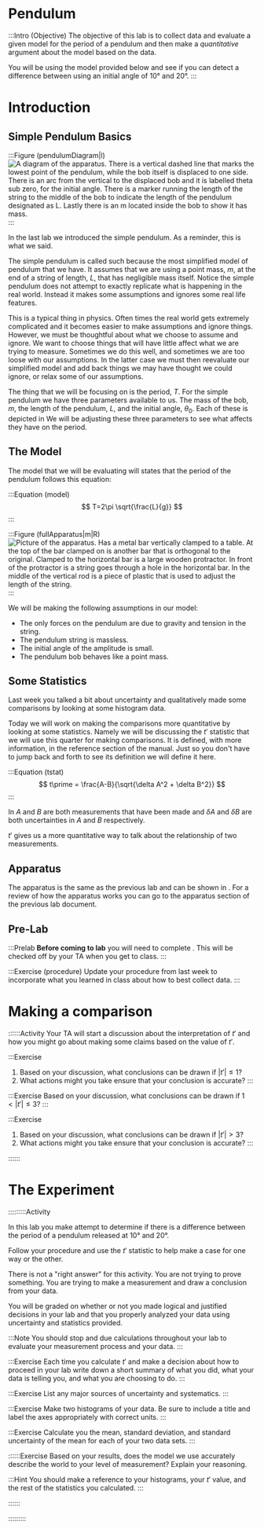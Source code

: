# Pendulum

:::Intro (Objective)
The objective of this lab is to collect data and evaluate a given model for the period of a pendulum and then make a *quantitative* argument about the model based on the data. 

You will be using the model provided below and see if you can detect a difference between using an initial angle of 10° and 20°. 
:::

# Introduction

## Simple Pendulum Basics
:::Figure (pendulumDiagram|l)
![A diagram of the apparatus. There is a vertical dashed line that marks the lowest point of the pendulum, while the bob itself is displaced to one side. There is an arc from the vertical to the displaced bob and it is labelled theta sub zero, for the initial angle. There is a marker running the length of the string to the middle of the bob to indicate the length of the pendulum designated as L. Lastly there is an m located inside the bob to show it has mass.](imgs/Lab1/PendulumDiagram.png "A diagram of the setup indicating the length, L, the mass, m, and the initial angle, θ_0. (Click on me, or any figure, to see a larger version)")
:::

In the last lab we introduced the simple pendulum. As a reminder, this is what we said.

The simple pendulum is called such because the most simplified model of pendulum that we have. It assumes that we are using a point mass, $m$, at the end of a string of length, $L$, that has negligible mass itself. Notice the simple pendulum does not attempt to exactly replicate what is happening in the real world. Instead it makes some assumptions and ignores some real life features.

This is a typical thing in physics. Often times the real world gets extremely complicated and it becomes easier to make assumptions and ignore things. However, we must be thoughtful about what we choose to assume and ignore. We want to choose things that will have little affect what we are trying to measure. Sometimes we do this well, and sometimes we are too loose with our assumptions. In the latter case we must then reevaluate our simplified model and add back things we may have thought we could ignore, or relax some of our assumptions.

The thing that we will be focusing on is the period, $T$. For the simple pendulum we have three parameters available to us. The mass of the bob, $m$, the length of the pendulum, $L$, and the initial angle, $\theta_0$. Each of these is depicted in [](Figure-pendulumDiagram) We will be adjusting these three parameters to see what affects they have on the period.

## The Model
The model that we will be evaluating will states that the period of the pendulum follows this equation:

:::Equation (model)
$$
T=2\pi \sqrt{\frac{L}{g}}
$$
:::

:::Figure (fullApparatus|m|R)
![Picture of the apparatus. Has a metal bar vertically clamped to a table. At the top of the bar clamped on is another bar that is orthogonal to the original. Clamped to the horizontal bar is a large wooden protractor. In front of the protractor is a string goes through a hole in the horizontal bar. In the middle of the vertical rod is a piece of plastic that is used to adjust the length of the string.](imgs/Lab1/FullApparatus.jpg "Fully constructed pendulum apparatus")
:::

We will be making the following assumptions in our model:
- The only forces on the pendulum are due to gravity and tension in the string.
- The pendulum string is massless.
- The initial angle of the amplitude is small.
- The pendulum bob behaves like a point mass.

## Some Statistics

Last week you talked a bit about uncertainty and qualitatively made some comparisons by looking at some histogram data. 

Today we will work on making the comparisons more quantitative by looking at some statistics. Namely we will be discussing the $t\prime$ statistic that we will use this quarter for making comparisons. It is defined, with more information, in the reference section of the manual. Just so you don't have to jump back and forth to see its definition we will define it here.

:::Equation (tstat)
$$
t\prime = \frac{A-B}{\sqrt{\delta A^2 + \delta B^2}}
$$
:::

In [](Equation-tstat) $A$ and $B$ are both measurements that have been made and $\delta A$ and $\delta B$ are both uncertainties in $A$ and $B$ respectively.

$t\prime$ gives us a more quantitative way to talk about the relationship of two measurements.

## Apparatus

The apparatus is the same as the previous lab and can be shown in [](Figure-fullApparatus). For a review of how the apparatus works you can go to the apparatus section of the previous lab document.


## Pre-Lab

:::Prelab
**Before coming to lab** you will need to complete [](Exercise-procedure). This will be checked off by your TA when you get to class. 
:::

:::Exercise (procedure)
Update your procedure from last week to incorporate what you learned in class about how to best collect data.
:::


# Making a comparison

::::::Activity
Your TA will start a discussion about the interpretation of $t\prime$ and how you might go about making some claims based on the value of $t\prime$.

:::Exercise
1. Based on your discussion, what conclusions can be drawn if $|t\prime| \leq 1$?
2. What actions might you take ensure that your conclusion is accurate?
:::

:::Exercise
Based on your discussion, what conclusions can be drawn if $1 < |t\prime| \leq 3$?
:::

:::Exercise
1. Based on your discussion, what conclusions can be drawn if $|t\prime| > 3$?
2. What actions might you take ensure that your conclusion is accurate?
:::

::::::

# The Experiment

:::::::::Activity

In this lab you make attempt to determine if there is a difference between the period of a pendulum released at 10° and 20°. 

Follow your procedure and use the $t\prime$ statistic to help make a case for one way or the other.

There is not a "right answer" for this activity. You are not trying to prove something. You are trying to make a measurement and draw a conclusion from your data. 

You will be graded on whether or not you made logical and justified decisions in your lab and that you properly analyzed your data using uncertainty and statistics provided.

:::Note
You should stop and due calculations throughout your lab to evaluate your measurement process and your data.
:::

:::Exercise
Each time you calculate $t\prime$ and make a decision about how to proceed in your lab write down a short summary of what you did, what your data is telling you, and what you are choosing to do.
:::

:::Exercise
List any major sources of uncertainty and systematics.
:::

:::Exercise
Make two histograms of your data. Be sure to include a title and label the axes appropriately with correct units.
:::

:::Exercise
Calculate you the mean, standard deviation, and standard uncertainty of the mean for each of your two data sets.
:::

::::::Exercise
Based on your results, does the model we use accurately describe the world to your level of measurement? Explain your reasoning. 

:::Hint
You should make a reference to your histograms, your $t\prime$ value, and the rest of the statistics you calculated. 
:::

::::::

:::::::::






